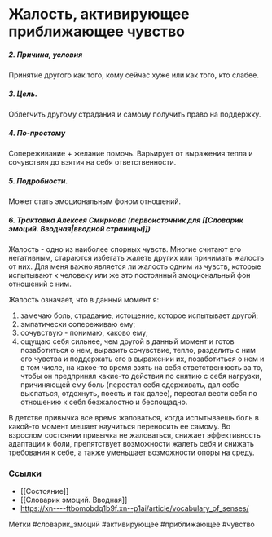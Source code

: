#  Жалость, активирующее приближающее чувство

##### 2. Причина, условия
Принятие другого как того, кому сейчас хуже или как того, кто слабее.

##### 3. Цель.
Облегчить другому страдания и самому получить право на поддержку.

##### 4. По-простому
Сопереживание + желание помочь. Варьирует от выражения тепла и сочувствия до взятия на себя ответственности.

##### 5. Подробности.
Может стать эмоциональным фоном отношений.

##### 6. Трактовка Алексея Смирнова (первоисточник для [[Словарик эмоций. Вводная|вводной страницы]])
Жалость - одно из наиболее спорных чувств. Многие считают его негативным, стараются избегать жалеть других или принимать жалость от них. Для меня важно является ли жалость одним из чувств, которые испытывают к человеку или же это постоянный эмоциональный фон отношений с ним. 

Жалость означает, что в данный момент я: 
1) замечаю боль, страдание, истощение, которое испытывает другой; 
2) эмпатически сопереживаю ему; 
3) сочувствую - понимаю, каково ему; 
4) ощущаю себя сильнее, чем другой в данный момент и готов позаботиться о нем, выразить сочувствие, тепло, разделить с ним его чувства и поддержать его в выражении их, позаботиться о нем и в том числе, на какое-то время взять на себя ответственность за то, чтобы он предпринял какие-то действия по снятию с себя нагрузки, причиняющей ему боль (перестал себя сдерживать, дал себе выспаться, отдохнуть, поесть и так далее), перестал вести себя по отношению к себя безжалостно и беспощадно. 

В детстве привычка все время жаловаться, когда испытываешь боль в какой-то момент мешает научиться переносить ее самому. Во взрослом состоянии привычка не жаловаться, снижает эффективность адаптации к боли, препятствует возможности жалеть себя и снижать требования к себе, а также уменьшает возможности опоры на среду.


### Ссылки
- [[Состояние]]
- [[Словарик эмоций. Вводная]]
- https://xn----ftbomobdq1b9f.xn--p1ai/article/vocabulary_of_senses/

Метки #словарик_эмоций #активирующее #приближающее #чувство 


